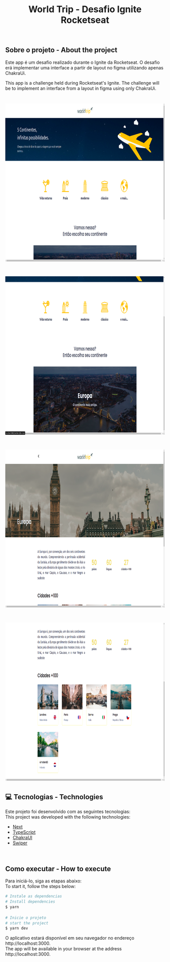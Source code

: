 <h1 align="center">
  <strong>World Trip - Desafio Ignite Rocketseat</strong>
</h1>
<br>

## Sobre o projeto - About the project

Este app é um desafio realizado durante o Ignite da Rocketseat. O desafio erá implementar uma interface a partir de layout no figma utilizando apenas ChakraUi.

This app is a challenge held during Rocketseat's Ignite. The challenge will be to implement an interface from a layout in figma using only ChakraUi.

<h1 align="center" display="flex">
   <img height="500px" src=".github/1.png">
</h1>
<h1 align="center" display="flex">
   <img height="500px" src=".github/2.png">
</h1>
<h1 align="center" display="flex">
   <img height="500px" src=".github/3.png">
</h1>
<h1 align="center" display="flex">
   <img height="500px" src=".github/4.png">
</h1>

## :computer: Tecnologias - Technologies

Este projeto foi desenvolvido com as seguintes tecnologias:
<br>
This project was developed with the following technologies:

- [Next](https://nextjs.org/)
- [TypeScript](https://www.typescriptlang.org/)
- [ChakraUI](https://chakra-ui.com/)
- [Swiper](https://swiperjs.com/)

<br>

## Como executar - How to execute

Para iniciá-lo, siga as etapas abaixo:
<br>
To start it, follow the steps below:

```bash
# Instale as dependencias
# Install dependencies
$ yarn

# Inicie o projeto
# start the project
$ yarn dev
```

O aplicativo estará disponível em seu navegador no endereço http://localhost:3000.
<br>
The app will be available in your browser at the address http://localhost:3000.
<br>
